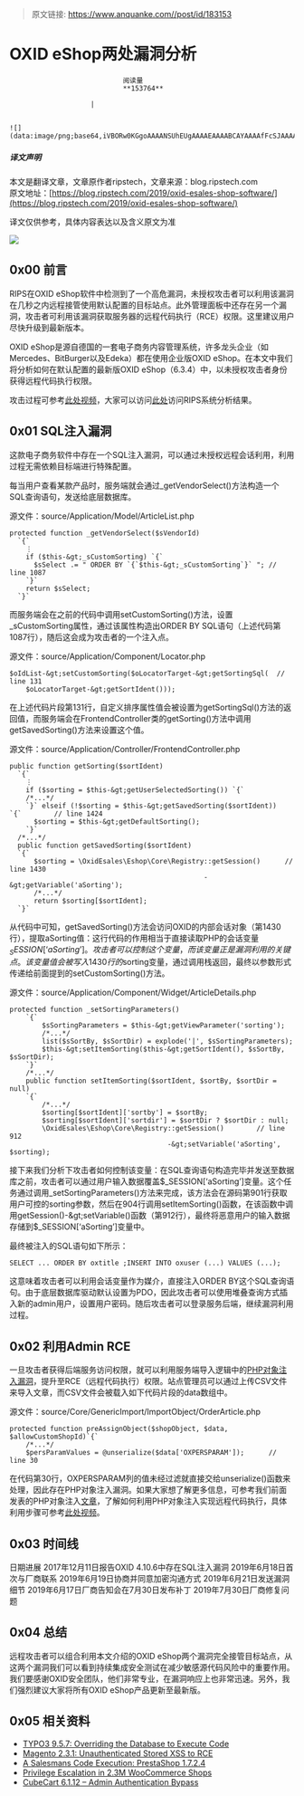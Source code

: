 > 原文链接: https://www.anquanke.com//post/id/183153 


# OXID eShop两处漏洞分析


                                阅读量   
                                **153764**
                            
                        |
                        
                                                                                                                                    ![](data:image/png;base64,iVBORw0KGgoAAAANSUhEUgAAAAEAAAABCAYAAAAfFcSJAAAAAXNSR0IArs4c6QAAAARnQU1BAACxjwv8YQUAAAAJcEhZcwAADsQAAA7EAZUrDhsAAAANSURBVBhXYzh8+PB/AAffA0nNPuCLAAAAAElFTkSuQmCC)
                                                                                            



##### 译文声明

本文是翻译文章，文章原作者ripstech，文章来源：blog.ripstech.com
                                <br>原文地址：[https://blog.ripstech.com/2019/oxid-esales-shop-software/](https://blog.ripstech.com/2019/oxid-esales-shop-software/)

译文仅供参考，具体内容表达以及含义原文为准

[![](https://p2.ssl.qhimg.com/t0107bba813595ee43b.png)](https://p2.ssl.qhimg.com/t0107bba813595ee43b.png)



## 0x00 前言

RIPS在OXID eShop软件中检测到了一个高危漏洞，未授权攻击者可以利用该漏洞在几秒之内远程接管使用默认配置的目标站点。此外管理面板中还存在另一个漏洞，攻击者可利用该漏洞获取服务器的远程代码执行（RCE）权限。这里建议用户尽快升级到最新版本。

OXID eShop是源自德国的一套电子商务内容管理系统，许多龙头企业（如Mercedes、BitBurger以及Edeka）都在使用企业版OXID eShop。在本文中我们将分析如何在默认配置的最新版OXID eShop（6.3.4）中，以未授权攻击者身份获得远程代码执行权限。

攻击过程可参考[此处视频](https://blog.ripstech.com/videos/oxid634_1.mp4)，大家可以访问[此处](https://demo.ripstech.com/scan/87/172)访问RIPS系统分析结果。



## 0x01 SQL注入漏洞

这款电子商务软件中存在一个SQL注入漏洞，可以通过未授权远程会话利用，利用过程无需依赖目标端进行特殊配置。

每当用户查看某款产品时，服务端就会通过_getVendorSelect()方法构造一个SQL查询语句，发送给底层数据库。

源文件：source/Application/Model/ArticleList.php

```
protected function _getVendorSelect($sVendorId)
  `{`
    ⋮
    if ($this-&gt;_sCustomSorting) `{`
      $sSelect .= " ORDER BY `{`$this-&gt;_sCustomSorting`}` "; // line 1087
    `}`
    return $sSelect;
  `}`
```

而服务端会在之前的代码中调用setCustomSorting()方法，设置_sCustomSorting属性，通过该属性构造出ORDER BY SQL语句（上述代码第1087行），随后这会成为攻击者的一个注入点。

源文件：source/Application/Component/Locator.php

```
$oIdList-&gt;setCustomSorting($oLocatorTarget-&gt;getSortingSql(  // line 131
    $oLocatorTarget-&gt;getSortIdent()));
```

在上述代码片段第131行，自定义排序属性值会被设置为getSortingSql()方法的返回值，而服务端会在FrontendController类的getSorting()方法中调用getSavedSorting()方法来设置这个值。

源文件：source/Application/Controller/FrontendController.php

```
public function getSorting($sortIdent)
  `{`
    ⋮
    if ($sorting = $this-&gt;getUserSelectedSorting()) `{`
    /*...*/
    `}` elseif (!$sorting = $this-&gt;getSavedSorting($sortIdent)) `{`        // line 1424
      $sorting = $this-&gt;getDefaultSorting();
    `}`
  /*...*/
  public function getSavedSorting($sortIdent)
  `{`
      $sorting = \OxidEsales\Eshop\Core\Registry::getSession()      // line 1430
                                                -&gt;getVariable('aSorting');
      /*...*/
      return $sorting[$sortIdent];
  `}`
```

从代码中可知，getSavedSorting()方法会访问OXID的内部会话对象（第1430行），提取aSorting值：这行代码的作用相当于直接读取PHP的会话变量$_SESSION[‘aSorting’]。攻击者可以控制这个变量，而该变量正是漏洞利用的关键点。该变量值会被写入1430行的$sorting变量，通过调用栈返回，最终以参数形式传递给前面提到的setCustomSorting()方法。

源文件：source/Application/Component/Widget/ArticleDetails.php

```
protected function _setSortingParameters()
    `{`
        $sSortingParameters = $this-&gt;getViewParameter('sorting');
        /*...*/
        list($sSortBy, $sSortDir) = explode('|', $sSortingParameters);
        $this-&gt;setItemSorting($this-&gt;getSortIdent(), $sSortBy, $sSortDir);
    `}`
    /*...*/
    public function setItemSorting($sortIdent, $sortBy, $sortDir = null)
    `{` 
        /*...*/
        $sorting[$sortIdent]['sortby'] = $sortBy;
        $sorting[$sortIdent]['sortdir'] = $sortDir ? $sortDir : null;
        \OxidEsales\Eshop\Core\Registry::getSession()        // line 912
                                       -&gt;setVariable('aSorting', $sorting);
```

接下来我们分析下攻击者如何控制该变量：在SQL查询语句构造完毕并发送至数据库之前，攻击者可以通过用户输入数据覆盖$_SESSION[‘aSorting’]变量。这个任务通过调用_setSortingParameters()方法来完成，该方法会在源码第901行获取用户可控的sorting参数，然后在904行调用setItemSorting()函数，在该函数中调用getSession()-&gt;setVariable()函数（第912行），最终将恶意用户的输入数据存储到$_SESSION[‘aSorting’]变量中。

最终被注入的SQL语句如下所示：

```
SELECT ... ORDER BY oxtitle ;INSERT INTO oxuser (...) VALUES (...);
```

这意味着攻击者可以利用会话变量作为媒介，直接注入ORDER BY这个SQL查询语句。由于底层数据库驱动默认设置为PDO，因此攻击者可以使用堆叠查询方式插入新的admin用户，设置用户密码。随后攻击者可以登录服务后端，继续漏洞利用过程。



## 0x02 利用Admin RCE

一旦攻击者获得后端服务访问权限，就可以利用服务端导入逻辑中的[PHP对象注入漏洞](https://blog.ripstech.com/2018/php-object-injection/)，提升至RCE（远程代码执行）权限。站点管理员可以通过上传CSV文件来导入文章，而CSV文件会被载入如下代码片段的data数组中。

源文件：source/Core/GenericImport/ImportObject/OrderArticle.php

```
protected function preAssignObject($shopObject, $data, $allowCustomShopId)`{`
    /*...*/
    $persParamValues = @unserialize($data['OXPERSPARAM']);      // line 30
```

在代码第30行，OXPERSPARAM列的值未经过滤就直接交给unserialize()函数来处理，因此存在PHP对象注入漏洞。如果大家想了解更多信息，可参考我们前面发表的PHP对象注入[文章](https://blog.ripstech.com/2018/php-object-injection/)，了解如何利用PHP对象注入实现远程代码执行，具体利用步骤可参考[此处视频](https://blog.ripstech.com/videos/oxid634_2.mp4)。



## 0x03 时间线
<td valign="bottom">日期</td><td valign="bottom">进展</td>
<td valign="top">2017年12月11日</td><td valign="top">报告OXID 4.10.6中存在SQL注入漏洞</td>
<td valign="top">2019年6月18日</td><td valign="top">首次与厂商联系</td>
<td valign="top">2019年6月19日</td><td valign="top">协商并同意加密沟通方式</td>
<td valign="top">2019年6月21日</td><td valign="top">发送漏洞细节</td>
<td valign="top">2019年6月17日</td><td valign="top">厂商告知会在7月30日发布补丁</td>
<td valign="top">2019年7月30日</td><td valign="top">厂商修复问题</td>



## 0x04 总结

远程攻击者可以组合利用本文介绍的OXID eShop两个漏洞完全接管目标站点，从这两个漏洞我们可以看到持续集成安全测试在减少敏感源代码风险中的重要作用。我们要感谢OXID安全团队，他们非常专业，在漏洞响应上也非常迅速。另外，我们强烈建议大家将所有OXID eShop产品更新至最新版。



## 0x05 相关资料
- [TYPO3 9.5.7: Overriding the Database to Execute Code](https://blog.ripstech.com/2019/typo3-overriding-the-database/)
- [Magento 2.3.1: Unauthenticated Stored XSS to RCE](https://blog.ripstech.com/2019/magento-rce-via-xss/)
- [A Salesmans Code Execution: PrestaShop 1.7.2.4](https://blog.ripstech.com/2018/prestashop-remote-code-execution/)
- [Privilege Escalation in 2.3M WooCommerce Shops](https://blog.ripstech.com/2018/woocommerce-php-object-injection/)
- [CubeCart 6.1.12 – Admin Authentication Bypass](https://blog.ripstech.com/2018/cubecart-admin-authentication-bypass/)